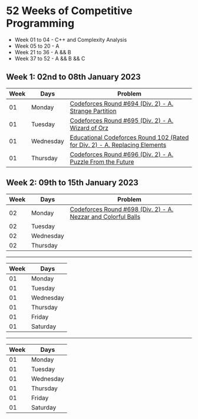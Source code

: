 # 52 Weeks of Competitive Programming

- Week 01 to 04 - C++ and Complexity Analysis
- Week 05 to 20 - A
- Week 21 to 36 - A && B
- Week 37 to 52 - A && B && C 

## Week 1: 02nd to 08th January 2023

| Week | Days      | Problem |
| ---- | --------- | ------- |
| 01   | Monday    | [Codeforces Round #694 (Div. 2) - A. Strange Partition](https://codeforces.com/contest/1471/problem/A) |
| 01   | Tuesday   | [Codeforces Round #695 (Div. 2) - A. Wizard of Orz](https://codeforces.com/contest/1467/problem/A) |
| 01   | Wednesday | [Educational Codeforces Round 102 (Rated for Div. 2) - A. Replacing Elements](https://codeforces.com/contest/1473/problem/A) |
| 01   | Thursday  | [Codeforces Round #696 (Div. 2) - A. Puzzle From the Future](https://codeforces.com/contest/1474/problem/A) |

## Week 2: 09th to 15th January 2023

| Week | Days      | Problem |
| ---- | --------- | ------- |
| 02   | Monday    | [Codeforces Round #698 (Div. 2) - A. Nezzar and Colorful Balls](https://codeforces.com/contest/1478/problem/A) |
| 02   | Tuesday   | 
| 02   | Wednesday |
| 02   | Thursday  |

---

| Week | Days      |
| ---- | --------- |
| 01   | Monday    |
| 01   | Tuesday   |
| 01   | Wednesday |
| 01   | Thursday  |
| 01   | Friday    |
| 01   | Saturday  |

---

| Week | Days      |
| ---- | --------- |
| 01   | Monday    |
| 01   | Tuesday   |
| 01   | Wednesday |
| 01   | Thursday  |
| 01   | Friday    |
| 01   | Saturday  |

